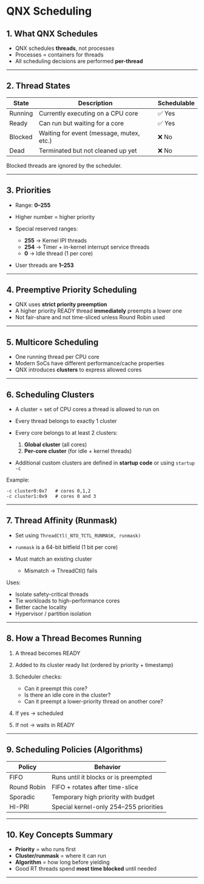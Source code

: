# QNX Scheduling 

## 1. What QNX Schedules

* QNX schedules **threads**, not processes
* Processes = containers for threads
* All scheduling decisions are performed **per-thread**

---

## 2. Thread States

| State   | Description                              | Schedulable |
| ------- | ---------------------------------------- | ----------- |
| Running | Currently executing on a CPU core        | ✅ Yes       |
| Ready   | Can run but waiting for a core           | ✅ Yes       |
| Blocked | Waiting for event (message, mutex, etc.) | ❌ No        |
| Dead    | Terminated but not cleaned up yet        | ❌ No        |

Blocked threads are ignored by the scheduler.

---

## 3. Priorities

* Range: **0–255**
* Higher number = higher priority
* Special reserved ranges:

  * **255** → Kernel IPI threads
  * **254** → Timer + in-kernel interrupt service threads
  * **0** → Idle thread (1 per core)
* User threads are **1–253**

---

## 4. Preemptive Priority Scheduling

* QNX uses **strict priority preemption**
* A higher priority READY thread **immediately** preempts a lower one
* Not fair-share and not time-sliced unless Round Robin used

---

## 5. Multicore Scheduling

* One running thread per CPU core
* Modern SoCs have different performance/cache properties
* QNX introduces **clusters** to express allowed cores

---

## 6. Scheduling Clusters

* A cluster = set of CPU cores a thread is allowed to run on
* Every thread belongs to exactly 1 cluster
* Every core belongs to at least 2 clusters:

  1. **Global cluster** (all cores)
  2. **Per-core cluster** (for idle + kernel threads)
* Additional custom clusters are defined in **startup code** or using `startup -c`

Example:

```
-c cluster0:0x7   # cores 0,1,2
-c cluster1:0x9   # cores 0 and 3
```

---

## 7. Thread Affinity (Runmask)

* Set using `ThreadCtl(_NTO_TCTL_RUNMASK, runmask)`
* `runmask` is a 64-bit bitfield (1 bit per core)
* Must match an existing cluster

  * Mismatch → ThreadCtl() fails

Uses:

* Isolate safety-critical threads
* Tie workloads to high-performance cores
* Better cache locality
* Hypervisor / partition isolation

---

## 8. How a Thread Becomes Running

1. A thread becomes READY
2. Added to its cluster ready list (ordered by priority + timestamp)
3. Scheduler checks:

   * Can it preempt this core?
   * Is there an idle core in the cluster?
   * Can it preempt a lower-priority thread on another core?
4. If yes → scheduled
5. If not → waits in READY

---

## 9. Scheduling Policies (Algorithms)

| Policy      | Behavior                               |
| ----------- | -------------------------------------- |
| FIFO        | Runs until it blocks or is preempted   |
| Round Robin | FIFO + rotates after time-slice        |
| Sporadic    | Temporary high priority with budget    |
| HI-PRI      | Special kernel-only 254–255 priorities |

---

## 10. Key Concepts Summary

* **Priority** = who runs first
* **Cluster/runmask** = where it can run
* **Algorithm** = how long before yielding
* Good RT threads spend **most time blocked** until needed

---
